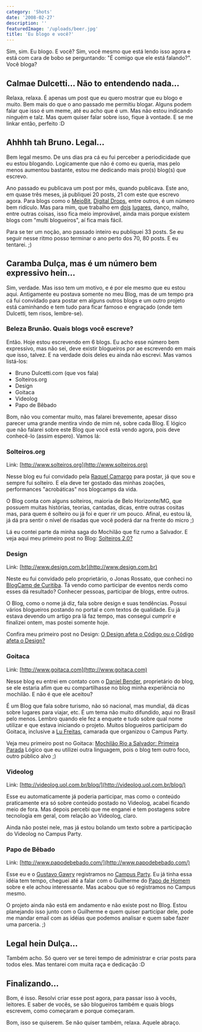 ```yaml
---
category: 'Shots'
date: '2008-02-27'
description: ''
featuredImage: '/uploads/beer.jpg'
title: 'Eu blogo e você?'
---
```


Sim, sim. Eu blogo. E você? Sim, você mesmo que está lendo isso agora e está com cara de bobo se perguntando: "É comigo que ele está falando?". Você bloga?

## Calmae Dulcetti... Não to entendendo nada...

Relaxa, relaxa. É apenas um post que eu quero mostrar que eu blogo e muito. Bem mais do que o ano passado me permitiu blogar. Alguns podem falar que isso é um meme, até eu acho que é um. Mas não estou indicando ninguém e talz. Mas quem quiser falar sobre isso, fique à vontade. E se me linkar então, perfeito :D

## Ahhhh tah Bruno. Legal...

Bem legal mesmo. De uns dias pra cá eu fui perceber a periodicidade que eu estou blogando. Logicamente que não é como eu queria, mas pelo menos aumentou bastante, estou me dedicando mais pro(s) blog(s) que escrevo.

Ano passado eu publicava um post por mês, quando publicava. Este ano, em quase três meses, já publiquei 20 posts, 21 com este que escrevo agora. Para blogs como o [MeioBit](http://www.meiobit.com/), [Digital Drops](http://www.digitaldrops.com.br/), entre outros, é um número bem ridículo. Mas para mim, que trabalho em [dois](http://www.videolog.tv) [lugares](http://www.globo.com), danço, malho, entre outras coisas, isso fica meio improvável, ainda mais porque existem blogs com "multi blogueiros", aí fica mais fácil.

Para se ter um noção, ano passado inteiro eu publiquei 33 posts. Se eu seguir nesse ritmo posso terminar o ano perto dos 70, 80 posts. E eu tentarei. ;)

## Caramba Dulça, mas é um número bem expressivo hein...

Sim, verdade. Mas isso tem um motivo, e é por ele mesmo que eu estou aqui. Antigamente eu postava somente no meu Blog, mas de um tempo pra cá fui convidado para postar em alguns outros blogs e um outro projeto está caminhando e tem tudo para ficar famoso e engraçado (onde tem Dulcetti, tem risos, lembre-se).

### Beleza Brunão. Quais blogs você escreve?

Então. Hoje estou escrevendo em 6 blogs. Eu acho esse número bem expressivo, mas não sei, deve existir blogueiros por ae escrevendo em mais que isso, talvez. E na verdade dois deles eu ainda não escrevi. Mas vamos listá-los:

- Bruno Dulcetti.com (que vos fala)
- Solteiros.org
- Design
- Goitaca
- Videolog
- Papo de Bêbado

Bom, não vou comentar muito, mas falarei brevemente, apesar disso parecer uma grande mentira vindo de mim né, sobre cada Blog. E lógico que não falarei sobre este Blog que você está vendo agora, pois deve conhecê-lo (assim espero). Vamos lá:

### Solteiros.org

Link: [http://www.solteiros.org](http://www.solteiros.org)

Nesse blog eu fui convidado pela [Raquel Camargo](http://www.raquelcamargo.com/) para postar, já que sou e sempre fui solteiro. E ela deve ter gostado das minhas zoações, performances "acrobáticas" nos blogcamps da vida.

O Blog conta com alguns solteiros, maioria de Belo Horizonte/MG, que possuem muitas histórias, teorias, cantadas, dicas, entre outras cositas mas, para quem é solteiro ou já foi e quer rir um pouco. Afinal, eu estou lá, já dá pra sentir o nível de risadas que você poderá dar na frente do micro ;)

Lá eu contei parte da minha saga do Mochilão que fiz rumo a Salvador. E veja aqui meu primeiro post no Blog: [Solteiros 2.0?](http://www.solteiros.org/solteirisse/dulcetti/solteiros-20/)

### Design

Link: [http://www.design.com.br](http://www.design.com.br)

Neste eu fui convidado pelo proprietário, o Jonas Rossato, que conheci no [BlogCamp de Curitiba](/blogcamp-pr-%e2%80%93-o-melhor-de-todos.html). Tá vendo como participar de eventos nerds como esses dá resultado? Conhecer pessoas, participar de blogs, entre outros.

O Blog, como o nome já diz, fala sobre design e suas tendências. Possui vários blogueiros postando no portal e com textos de qualidade. Eu já estava devendo um artigo pra lá faz tempo, mas consegui cumprir e finalizei ontem, mas postei somente hoje.

Confira meu primeiro post no Design: [O Design afeta o Código ou o Código afeta o Design?](http://design.com.br/blog/o-design-afeta-o-codigo-ou-o-codigo-afeta-o-design/)

### Goitaca

Link: [http://www.goitaca.com](http://www.goitaca.com)

Nesse blog eu entrei em contato com o [Daniel Bender](http://www.benderblog.com/), proprietário do blog, se ele estaria afim que eu compartilhasse no blog minha experiência no mochilão. E não é que ele aceitou?

É um Blog que fala sobre turismo, não só nacional, mas mundial, dá dicas sobre lugares para viajar, etc. É um tema não muito difundido, aqui no Brasil pelo menos. Lembro quando ele fez a enquete e tudo sobre qual nome utilizar e que estava iniciando o projeto. Muitos blogueiros participam do Goitaca, inclusive a [Lu Freitas](http://www.ladybugbrazil.com/), camarada que organizou o Campus Party.

Veja meu primeiro post no Goitaca: [Mochilão Rio a Salvador: Primeira Parada](http://www.goitaca.com/viagem/mochilao-rio-a-salvador-primeira-parada/) Lógico que eu utilizei outra linguagem, pois o blog tem outro foco, outro público alvo ;)

### Videolog

Link: [http://videolog.uol.com.br/blog/](http://videolog.uol.com.br/blog/)

Esse eu automaticamente já poderia participar, mas como o conteúdo praticamente era só sobre conteúdo postado no Videolog, acabei ficando meio de fora. Mas depois percebi que me enganei e tem postagens sobre tecnologia em geral, com relação ao Videolog, claro.

Ainda não postei nele, mas já estou bolando um texto sobre a participação do Videolog no Campus Party.

### Papo de Bêbado

Link: [http://www.papodebebado.com/](http://www.papodebebado.com/)

Esse eu e o [Gustavo Gawry](http://www.gawry.com/) registramos no [Campus Party](http://www.campus-party.com.br/). Eu já tinha essa idéia tem tempo, cheguei até a falar com o Guilherme do [Papo de Homem](http://papodehomem.com.br/) sobre e ele achou interessante. Mas acabou que só registramos no Campus mesmo.

O projeto ainda não está em andamento e não existe post no Blog. Estou planejando isso junto com o Guilherme e quem quiser participar dele, pode me mandar email com as idéias que podemos analisar e quem sabe fazer uma parceria. ;)

## Legal hein Dulça...

Também acho. Só quero ver se terei tempo de administrar e criar posts para todos eles. Mas tentarei com muita raça e dedicação :D

## Finalizando...

Bom, é isso. Resolvi criar esse post agora, para passar isso à vocês, leitores. E saber de vocês, se são blogueiros também e quais blogs escrevem, como começaram e porque começaram.

Bom, isso se quiserem. Se não quiser também, relaxa. Aquele abraço.
